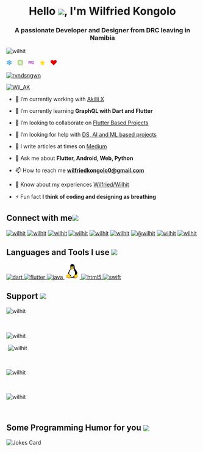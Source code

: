 <h1 align="center">Hello <img src = "https://raw.githubusercontent.com/MartinHeinz/MartinHeinz/master/wave.gif" width = 30px>, I'm Wilfried Kongolo</h1>
<h3 align="center">A passionate Developer and Designer from DRC leaving in Namibia</h3>

<p align="left"> <img src="https://komarev.com/ghpvc/?username=wilhit&label=Profile%20views&color=0e75b6&style=flat" alt="wilhit" /> </p>
<p align="left"> <a href='https://archiveprogram.github.com/'><img src='https://raw.githubusercontent.com/acervenky/animated-github-badges/master/assets/acbadge.gif' width='3%' height='3%'></a> <a href='https://docs.github.com/en/developers'><img src='https://raw.githubusercontent.com/acervenky/animated-github-badges/master/assets/devbadge.gif' width='3%' height='3%'></a> <a href='https://github.com/pricing'><img src='https://raw.githubusercontent.com/acervenky/animated-github-badges/master/assets/pro.gif' width='3%' height='3%'></a> <a href='https://stars.github.com/'><img src='https://raw.githubusercontent.com/acervenky/animated-github-badges/master/assets/starbadge.gif' width='3%' height='3%'></a> <a href='https://docs.github.com/en/github/supporting-the-open-source-community-with-github-sponsors'><img src='https://raw.githubusercontent.com/acervenky/animated-github-badges/master/assets/sponsorbadge.gif' width='3%' height='3%'></a> </p>
<p align="left"> <a href="https://github.com/ryo-ma/github-profile-trophy"><img src="https://github-profile-trophy.vercel.app/?username=wilhit" alt="rvndsngwn" /></a> </p>

<p align="left"> <a href="https://twitter.com/Wil_AK" target="blank"><img src="https://img.shields.io/twitter/follow/Wil_AK?logo=twitter&style=for-the-badge" alt="Wil_AK" /></a> </p>

- 🔭 I’m currently working with [Akilli X](https://www.akillix.com/)

- 🌱 I’m currently learning **GraphQL with Dart and Flutter**

- 👯 I’m looking to collaborate on [Flutter Based Projects](https://wilfriedkongolo.wilhitorg.com)

- 🤝 I’m looking for help with [DS, AI and ML based projects](https://www.wilfriedkongolo.wilhitorg.com)

<!-- - 👨‍💻 All of my projects are available at [https://rvndsngwn.github.io/portfolio_one/#/](https://rvndsngwn.dev) -->

- 📝 I write articles at times on [Medium](https://medium.com/@wilhitw)

- 💬 Ask me about **Flutter, Android, Web, Python**

- 📫 How to reach me **wilfriedkongolo0@gmail.com**

- 📄 Know about my experiences [Wilfried/Wilhit](https://www.wilfriedkongolo.wilhitorg.com)

- ⚡ Fun fact **I think of coding and designing as breathing**


<h2 align="left">Connect with me<img src='https://raw.githubusercontent.com/ShahriarShafin/ShahriarShafin/main/Assets/handshake.gif' width="70px"></h2>
<p align="left">
<a href="https://dev.to/wilhit" target="blank"><img align="center" src="https://www.vectorlogo.zone/logos/devto/devto-icon.svg" alt="wilhit" height="40" width="40" /></a>
<a href="https://twitter.com/Wil_AK" target="blank"><img align="center" src="https://img.icons8.com/doodle/96/000000/twitter--v1.png" alt="wilhit" height="40" width="40" /></a>
<a href="https://www.linkedin.com/in/wilfried-kongolo-461574b8/" target="blank"><img align="center" src="https://img.icons8.com/doodle/96/000000/linkedin--v2.png" alt="wilhit" height="40" width="40" /></a>
<a href="https://stackoverflow.com/users/12103749/wilhit?" target="blank"><img align="center" src="https://img.icons8.com/color/96/000000/stackoverflow.png" alt="wilhit" height="40" width="40" /></a>
<a href="https://www.facebook.com/Wilfriedkongolo007" target="blank"><img align="center" src="https://img.icons8.com/doodle/96/000000/facebook-new.png" alt="wilhit" height="40" width="40" /></a>
<a href="https://www.instagram.com/wilfried.a.k/" target="blank"><img align="center" src="https://img.icons8.com/doodle/48/000000/instagram-new.png" alt="wilhit" height="40" width="40" /></a>
<a href="https://medium.com/@wilhitw" target="blank"><img align="center" src="https://img.icons8.com/nolan/96/medium-new.png" alt="@wilhit" height="40" width="40" /></a> 
<a href="https://t.me/wilhit" target="blank"><img align="center" src="https://img.icons8.com/doodle/96/000000/telegram-app.png" alt="wilhit" height="40" width="40" /></a> 
<a href="https://www.youtube.com/channel/UCaNK_SsXyXh0IWUE8GuzMkQ/featured" target="blank"><img align="center" src="https://img.icons8.com/doodle/96/000000/youtube--v1.png" alt="wilhit" height="40" width="40" /></a>
</p>

<h2 align="left">Languages and Tools I use <img src = "https://media2.giphy.com/media/QssGEmpkyEOhBCb7e1/giphy.gif?cid=ecf05e47a0n3gi1bfqntqmob8g9aid1oyj2wr3ds3mg700bl&rid=giphy.gif" width = 25px></h2>
<p align="left"> 
<a href="https://dart.dev" target="_blank"> <img src="https://www.vectorlogo.zone/logos/dartlang/dartlang-icon.svg" alt="dart" width="40" height="40"/> </a>  
<a href="https://flutter.dev" target="_blank"> <img src="https://www.vectorlogo.zone/logos/flutterio/flutterio-icon.svg" alt="flutter" width="40" height="40"/> </a> 
<!-- <a href="https://git-scm.com/" target="_blank"> <img src="https://www.vectorlogo.zone/logos/git-scm/git-scm-icon.svg" alt="git" width="40" height="40"/> </a>  -->
<a href="https://www.java.com/en/" target="_blank"> <img src="https://www.vectorlogo.zone/logos/java/java-icon.svg" alt="java" width="40" height="40"/> </a> 
<a href="https://www.linux.org/" target="_blank"> <img src="https://raw.githubusercontent.com/devicons/devicon/master/icons/linux/linux-original.svg" alt="linux" width="40" height="40"/> </a> 
<a href="https://html.com/html5/" target="_blank"> <img src="https://www.vectorlogo.zone/logos/w3_html5/w3_html5-icon.svg" alt="html5" width="40" height="40"/> </a> 
<a href="https://www.python.org/" target="_blank"> <img src="https://www.vectorlogo.zone/logos/python/python-icon.svg" alt="swift" width="40" height="40"/> </a> 
</p>

<h2 align="left">Support <img src = "https://media.giphy.com/media/rvqW0D0PPhHOLB3eK8/giphy.gif" width = 50px></h2>
<p><a href="https://www.buymeacoffee.com/wilhit"> <img align="left" src="https://cdn.buymeacoffee.com/buttons/v2/default-yellow.png" height="50" width="210" alt="wilhit" /></a></p><br><br>
<br>
<p><img align="left" src="https://github-readme-stats.vercel.app/api/top-langs?username=wilhit&show_icons=true&locale=en&layout=compact" alt="wilhit" /></p>
<br>
<p>&nbsp;<img align="center" src="https://github-readme-stats.vercel.app/api?username=wilhit&show_icons=true&locale=en" alt="wilhit" /></p>
<br>
<p><img align="center" src="https://github-readme-streak-stats.herokuapp.com/?user=wilhit&" alt="wilhit" /></p>
<br>
<p><img align="center" src="https://activity-graph.herokuapp.com/graph?username=wilhit" alt="wilhit" /></p>
<br>
<h2> Some Programming Humor for you <img align ='center' src='https://media2.giphy.com/media/UQDSBzfyiBKvgFcSTw/giphy.gif?cid=ecf05e47p3cd513axbek3f56ti3jzizq8hincw20jauyyfyw&rid=giphy.gif' width = '75px'></h2>

![Jokes Card](https://readme-jokes.vercel.app/api?theme=solidBlue)
